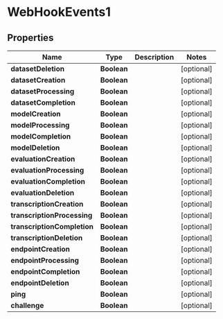 # WebHookEvents1

## Properties
Name | Type | Description | Notes
------------ | ------------- | ------------- | -------------
**datasetDeletion** | **Boolean** |  |  [optional]
**datasetCreation** | **Boolean** |  |  [optional]
**datasetProcessing** | **Boolean** |  |  [optional]
**datasetCompletion** | **Boolean** |  |  [optional]
**modelCreation** | **Boolean** |  |  [optional]
**modelProcessing** | **Boolean** |  |  [optional]
**modelCompletion** | **Boolean** |  |  [optional]
**modelDeletion** | **Boolean** |  |  [optional]
**evaluationCreation** | **Boolean** |  |  [optional]
**evaluationProcessing** | **Boolean** |  |  [optional]
**evaluationCompletion** | **Boolean** |  |  [optional]
**evaluationDeletion** | **Boolean** |  |  [optional]
**transcriptionCreation** | **Boolean** |  |  [optional]
**transcriptionProcessing** | **Boolean** |  |  [optional]
**transcriptionCompletion** | **Boolean** |  |  [optional]
**transcriptionDeletion** | **Boolean** |  |  [optional]
**endpointCreation** | **Boolean** |  |  [optional]
**endpointProcessing** | **Boolean** |  |  [optional]
**endpointCompletion** | **Boolean** |  |  [optional]
**endpointDeletion** | **Boolean** |  |  [optional]
**ping** | **Boolean** |  |  [optional]
**challenge** | **Boolean** |  |  [optional]
